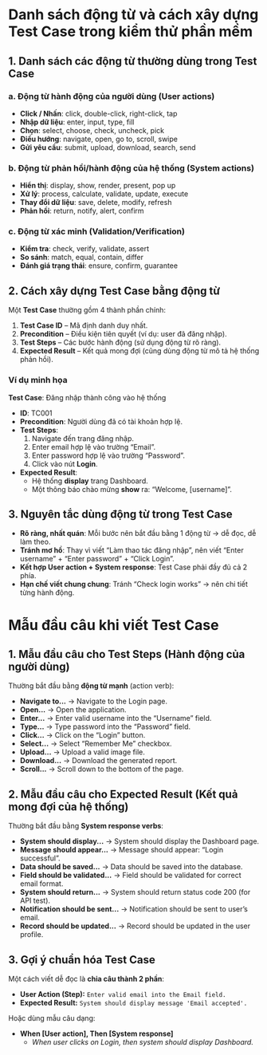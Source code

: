 # Danh sách động từ và cách xây dựng Test Case trong kiểm thử phần mềm

## 1. Danh sách các động từ thường dùng trong Test Case

### a. Động từ hành động của người dùng (User actions)
- **Click / Nhấn**: click, double-click, right-click, tap  
- **Nhập dữ liệu**: enter, input, type, fill  
- **Chọn**: select, choose, check, uncheck, pick  
- **Điều hướng**: navigate, open, go to, scroll, swipe  
- **Gửi yêu cầu**: submit, upload, download, search, send  

### b. Động từ phản hồi/hành động của hệ thống (System actions)
- **Hiển thị**: display, show, render, present, pop up  
- **Xử lý**: process, calculate, validate, update, execute  
- **Thay đổi dữ liệu**: save, delete, modify, refresh  
- **Phản hồi**: return, notify, alert, confirm  

### c. Động từ xác minh (Validation/Verification)
- **Kiểm tra**: check, verify, validate, assert  
- **So sánh**: match, equal, contain, differ  
- **Đánh giá trạng thái**: ensure, confirm, guarantee  


## 2. Cách xây dựng Test Case bằng động từ

Một **Test Case** thường gồm 4 thành phần chính:  
1. **Test Case ID** – Mã định danh duy nhất.  
2. **Precondition** – Điều kiện tiên quyết (ví dụ: user đã đăng nhập).  
3. **Test Steps** – Các bước hành động (sử dụng động từ rõ ràng).  
4. **Expected Result** – Kết quả mong đợi (cũng dùng động từ mô tả hệ thống phản hồi).  

### Ví dụ minh họa

**Test Case**: Đăng nhập thành công vào hệ thống  

- **ID**: TC001  
- **Precondition**: Người dùng đã có tài khoản hợp lệ.  
- **Test Steps**:  
  1. Navigate đến trang đăng nhập.  
  2. Enter email hợp lệ vào trường “Email”.  
  3. Enter password hợp lệ vào trường “Password”.  
  4. Click vào nút **Login**.  
- **Expected Result**:  
  - Hệ thống **display** trang Dashboard.  
  - Một thông báo chào mừng **show** ra: “Welcome, [username]”.  


## 3. Nguyên tắc dùng động từ trong Test Case

- **Rõ ràng, nhất quán**: Mỗi bước nên bắt đầu bằng 1 động từ → dễ đọc, dễ làm theo.  
- **Tránh mơ hồ**: Thay vì viết “Làm thao tác đăng nhập”, nên viết “Enter username” + “Enter password” + “Click Login”.  
- **Kết hợp User action + System response**: Test Case phải đầy đủ cả 2 phía.  
- **Hạn chế viết chung chung**: Tránh “Check login works” → nên chi tiết từng hành động.

# Mẫu đầu câu khi viết Test Case

## 1. Mẫu đầu câu cho **Test Steps** (Hành động của người dùng)  

Thường bắt đầu bằng **động từ mạnh** (action verb):  

- **Navigate to...** → Navigate to the Login page.  
- **Open...** → Open the application.  
- **Enter...** → Enter valid username into the “Username” field.  
- **Type...** → Type password into the “Password” field.  
- **Click...** → Click on the “Login” button.  
- **Select...** → Select “Remember Me” checkbox.  
- **Upload...** → Upload a valid image file.  
- **Download...** → Download the generated report.  
- **Scroll...** → Scroll down to the bottom of the page.  


## 2. Mẫu đầu câu cho **Expected Result** (Kết quả mong đợi của hệ thống)  

Thường bắt đầu bằng **System response verbs**:  

- **System should display...** → System should display the Dashboard page.  
- **Message should appear...** → Message should appear: “Login successful”.  
- **Data should be saved...** → Data should be saved into the database.  
- **Field should be validated...** → Field should be validated for correct email format.  
- **System should return...** → System should return status code 200 (for API test).  
- **Notification should be sent...** → Notification should be sent to user’s email.  
- **Record should be updated...** → Record should be updated in the user profile.  

## 3. Gợi ý chuẩn hóa Test Case  

Một cách viết dễ đọc là **chia câu thành 2 phần**:  

- **User Action (Step):** `Enter valid email into the Email field.`  
- **Expected Result:** `System should display message 'Email accepted'.`  

Hoặc dùng mẫu câu dạng:  

- **When [User action], Then [System response]**  
  - *When user clicks on Login, then system should display Dashboard.*  


